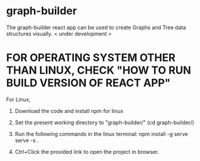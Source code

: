 # graph-builder
The graph-builder react app can be used to create Graphs and Tree data structures visually. < under development >

# FOR OPERATING SYSTEM OTHER THAN LINUX, CHECK "HOW TO RUN BUILD VERSION OF REACT APP"

For Linux,
  1. Download the code and install npm for linux
  2. Set the present working directory to "graph-builder/" (cd graph-builder/)
  3. Run the following commands in the linux terminal:
        npm install -g serve
        serve -s .

  4. Ctrl+Click the provided link to open the project in browser.
